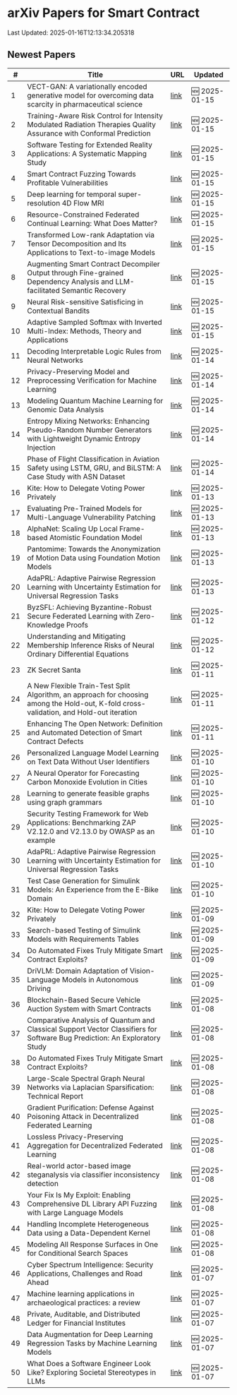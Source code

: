 # arXiv Papers for Smart Contract

Last Updated: 2025-01-16T12:13:34.205318

## Newest Papers

|\#|Title|URL|Updated|
|---|---|---|---|
|1|VECT-GAN: A variationally encoded generative model for overcoming data scarcity in pharmaceutical science|[link](http://arxiv.org/abs/2501.08995v1)|🆕 2025-01-15|
|2|Training-Aware Risk Control for Intensity Modulated Radiation Therapies Quality Assurance with Conformal Prediction|[link](http://arxiv.org/abs/2501.08963v1)|🆕 2025-01-15|
|3|Software Testing for Extended Reality Applications: A Systematic Mapping Study|[link](http://arxiv.org/abs/2501.08909v1)|🆕 2025-01-15|
|4|Smart Contract Fuzzing Towards Profitable Vulnerabilities|[link](http://arxiv.org/abs/2501.08834v1)|🆕 2025-01-15|
|5|Deep learning for temporal super-resolution 4D Flow MRI|[link](http://arxiv.org/abs/2501.08780v1)|🆕 2025-01-15|
|6|Resource-Constrained Federated Continual Learning: What Does Matter?|[link](http://arxiv.org/abs/2501.08737v1)|🆕 2025-01-15|
|7|Transformed Low-rank Adaptation via Tensor Decomposition and Its Applications to Text-to-image Models|[link](http://arxiv.org/abs/2501.08727v1)|🆕 2025-01-15|
|8|Augmenting Smart Contract Decompiler Output through Fine-grained Dependency Analysis and LLM-facilitated Semantic Recovery|[link](http://arxiv.org/abs/2501.08670v1)|🆕 2025-01-15|
|9|Neural Risk-sensitive Satisficing in Contextual Bandits|[link](http://arxiv.org/abs/2501.08612v1)|🆕 2025-01-15|
|10|Adaptive Sampled Softmax with Inverted Multi-Index: Methods, Theory and Applications|[link](http://arxiv.org/abs/2501.08563v1)|🆕 2025-01-15|
|11|Decoding Interpretable Logic Rules from Neural Networks|[link](http://arxiv.org/abs/2501.08281v1)|🆕 2025-01-14|
|12|Privacy-Preserving Model and Preprocessing Verification for Machine Learning|[link](http://arxiv.org/abs/2501.08236v1)|🆕 2025-01-14|
|13|Modeling Quantum Machine Learning for Genomic Data Analysis|[link](http://arxiv.org/abs/2501.08193v1)|🆕 2025-01-14|
|14|Entropy Mixing Networks: Enhancing Pseudo-Random Number Generators with Lightweight Dynamic Entropy Injection|[link](http://arxiv.org/abs/2501.08031v1)|🆕 2025-01-14|
|15|Phase of Flight Classification in Aviation Safety using LSTM, GRU, and BiLSTM: A Case Study with ASN Dataset|[link](http://arxiv.org/abs/2501.07925v1)|🆕 2025-01-14|
|16|Kite: How to Delegate Voting Power Privately|[link](http://arxiv.org/abs/2501.05626v2)|🆕 2025-01-13|
|17|Evaluating Pre-Trained Models for Multi-Language Vulnerability Patching|[link](http://arxiv.org/abs/2501.07339v1)|🆕 2025-01-13|
|18|AlphaNet: Scaling Up Local Frame-based Atomistic Foundation Model|[link](http://arxiv.org/abs/2501.07155v1)|🆕 2025-01-13|
|19|Pantomime: Towards the Anonymization of Motion Data using Foundation Motion Models|[link](http://arxiv.org/abs/2501.07149v1)|🆕 2025-01-13|
|20|AdaPRL: Adaptive Pairwise Regression Learning with Uncertainty Estimation for Universal Regression Tasks|[link](http://arxiv.org/abs/2501.05809v2)|🆕 2025-01-13|
|21|ByzSFL: Achieving Byzantine-Robust Secure Federated Learning with Zero-Knowledge Proofs|[link](http://arxiv.org/abs/2501.06953v1)|🆕 2025-01-12|
|22|Understanding and Mitigating Membership Inference Risks of Neural Ordinary Differential Equations|[link](http://arxiv.org/abs/2501.06686v1)|🆕 2025-01-12|
|23|ZK Secret Santa|[link](http://arxiv.org/abs/2501.06515v1)|🆕 2025-01-11|
|24|A New Flexible Train-Test Split Algorithm, an approach for choosing among the Hold-out, K-fold cross-validation, and Hold-out iteration|[link](http://arxiv.org/abs/2501.06492v1)|🆕 2025-01-11|
|25|Enhancing The Open Network: Definition and Automated Detection of Smart Contract Defects|[link](http://arxiv.org/abs/2501.06459v1)|🆕 2025-01-11|
|26|Personalized Language Model Learning on Text Data Without User Identifiers|[link](http://arxiv.org/abs/2501.06062v1)|🆕 2025-01-10|
|27|A Neural Operator for Forecasting Carbon Monoxide Evolution in Cities|[link](http://arxiv.org/abs/2501.06007v1)|🆕 2025-01-10|
|28|Learning to generate feasible graphs using graph grammars|[link](http://arxiv.org/abs/2501.06003v1)|🆕 2025-01-10|
|29|Security Testing Framework for Web Applications: Benchmarking ZAP V2.12.0 and V2.13.0 by OWASP as an example|[link](http://arxiv.org/abs/2501.05907v1)|🆕 2025-01-10|
|30|AdaPRL: Adaptive Pairwise Regression Learning with Uncertainty Estimation for Universal Regression Tasks|[link](http://arxiv.org/abs/2501.05809v1)|🆕 2025-01-10|
|31|Test Case Generation for Simulink Models: An Experience from the E-Bike Domain|[link](http://arxiv.org/abs/2501.05792v1)|🆕 2025-01-10|
|32|Kite: How to Delegate Voting Power Privately|[link](http://arxiv.org/abs/2501.05626v1)|🆕 2025-01-09|
|33|Search-based Testing of Simulink Models with Requirements Tables|[link](http://arxiv.org/abs/2501.05412v1)|🆕 2025-01-09|
|34|Do Automated Fixes Truly Mitigate Smart Contract Exploits?|[link](http://arxiv.org/abs/2501.04600v2)|🆕 2025-01-09|
|35|DriVLM: Domain Adaptation of Vision-Language Models in Autonomous Driving|[link](http://arxiv.org/abs/2501.05081v1)|🆕 2025-01-09|
|36|Blockchain-Based Secure Vehicle Auction System with Smart Contracts|[link](http://arxiv.org/abs/2501.04841v1)|🆕 2025-01-08|
|37|Comparative Analysis of Quantum and Classical Support Vector Classifiers for Software Bug Prediction: An Exploratory Study|[link](http://arxiv.org/abs/2501.04690v1)|🆕 2025-01-08|
|38|Do Automated Fixes Truly Mitigate Smart Contract Exploits?|[link](http://arxiv.org/abs/2501.04600v1)|🆕 2025-01-08|
|39|Large-Scale Spectral Graph Neural Networks via Laplacian Sparsification: Technical Report|[link](http://arxiv.org/abs/2501.04570v1)|🆕 2025-01-08|
|40|Gradient Purification: Defense Against Poisoning Attack in Decentralized Federated Learning|[link](http://arxiv.org/abs/2501.04453v1)|🆕 2025-01-08|
|41|Lossless Privacy-Preserving Aggregation for Decentralized Federated Learning|[link](http://arxiv.org/abs/2501.04409v1)|🆕 2025-01-08|
|42|Real-world actor-based image steganalysis via classifier inconsistency detection|[link](http://arxiv.org/abs/2501.04362v1)|🆕 2025-01-08|
|43|Your Fix Is My Exploit: Enabling Comprehensive DL Library API Fuzzing with Large Language Models|[link](http://arxiv.org/abs/2501.04312v1)|🆕 2025-01-08|
|44|Handling Incomplete Heterogeneous Data using a Data-Dependent Kernel|[link](http://arxiv.org/abs/2501.04300v1)|🆕 2025-01-08|
|45|Modeling All Response Surfaces in One for Conditional Search Spaces|[link](http://arxiv.org/abs/2501.04260v1)|🆕 2025-01-08|
|46|Cyber Spectrum Intelligence: Security Applications, Challenges and Road Ahead|[link](http://arxiv.org/abs/2501.03977v1)|🆕 2025-01-07|
|47|Machine learning applications in archaeological practices: a review|[link](http://arxiv.org/abs/2501.03840v1)|🆕 2025-01-07|
|48|Private, Auditable, and Distributed Ledger for Financial Institutes|[link](http://arxiv.org/abs/2501.03808v1)|🆕 2025-01-07|
|49|Data Augmentation for Deep Learning Regression Tasks by Machine Learning Models|[link](http://arxiv.org/abs/2501.03654v1)|🆕 2025-01-07|
|50|What Does a Software Engineer Look Like? Exploring Societal Stereotypes in LLMs|[link](http://arxiv.org/abs/2501.03569v1)|🆕 2025-01-07|
